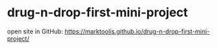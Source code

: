 # drug-n-drop-first-mini-project
open site in GitHub: https://marktoolis.github.io/drug-n-drop-first-mini-project/
